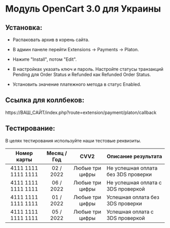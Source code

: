 # Модуль OpenCart 3.0 для Украины

## Установка:

* Распаковать архив в корень сайта.

* В админ панеле перейти Extensions → Payments → Platon.

* Нажите "Install", потом "Edit".

* В настройках указать ключ и пароль. Настройте статусы транзакций Pending для Order Status и Refunded как Refunded Order Status.

* Установить значение платежного метода в статус Enabled.

## Ссылка для коллбеков:
https://ВАШ_САЙТ/index.php?route=extension/payment/platon/callback

## Тестирование:
В целях тестирования используйте наши тестовые реквизиты.

| Номер карты  | Месяц / Год | CVV2 | Описание результата |
| :---:  | :---:  | :---:  | --- |
| 4111  1111  1111  1111 | 02 / 2022 | Любые три цифры | Не успешная оплата без 3DS проверки |
| 4111  1111  1111  1111 | 06 / 2022 | Любые три цифры | Не успешная оплата с 3DS проверкой |
| 4111  1111  1111  1111 | 01 / 2022 | Любые три цифры | Успешная оплата без 3DS проверки |
| 4111  1111  1111  1111 | 05 / 2022 | Любые три цифры | Успешная оплата с 3DS проверкой |
